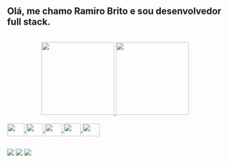 ## Olá, me chamo Ramiro Brito e sou desenvolvedor full stack.
<br/>
  <div display="flex" align="center">
    <a href="https://github.com/48jorgebrito">
    <img height="170em" src="https://github-readme-stats.vercel.app/api?username=48jorgebrito&show_icons=true&theme=dark&include_all_commits=true&count_private=true"/>
    <img height="170em" src="https://github-readme-stats.vercel.app/api/top-langs/?username=48jorgebrito&layout=compact&langs_count=7&theme=dark"/>
  </div>

  <div> <br/>
    <img align="center" height="30" width="40" src="https://cdn.jsdelivr.net/gh/devicons/devicon/icons/html5/html5-original.svg" />
    <img align="center" height="30" width="40" src="https://cdn.jsdelivr.net/gh/devicons/devicon/icons/css3/css3-original.svg" />
    <img align="center" height="30" width="40" src="https://cdn.jsdelivr.net/gh/devicons/devicon/icons/javascript/javascript-original.svg" />
    <img align="center" height="30" width="40" src="https://cdn.jsdelivr.net/gh/devicons/devicon/icons/react/react-original.svg" />
    <img align="center"  height="30" width="40" src=<svg viewBox="0 -183.5 512 512" xmlns="http://www.w3.org/2000/svg" preserveAspectRatio="xMinYMin meet" fill="#000000"><g id="SVGRepo_bgCarrier" stroke-width="0"></g><g id="SVGRepo_tracerCarrier" stroke-linecap="round" stroke-linejoin="round"></g><g id="SVGRepo_iconCarrier"> <g fill="#83CD29"> <path d="M471.05 51.611c-1.244 0-2.454.257-3.525.863l-33.888 19.57c-2.193 1.264-3.526 3.65-3.526 6.189v39.069c0 2.537 1.333 4.92 3.526 6.187l8.85 5.109c4.3 2.119 5.885 2.086 7.842 2.086 6.366 0 10.001-3.863 10.001-10.576V81.542c0-.545-.472-.935-1.007-.935h-4.245c-.544 0-1.007.39-1.007.935v38.566c0 2.975-3.1 5.968-8.13 3.453l-9.21-5.396c-.326-.177-.576-.49-.576-.863v-39.07c0-.37.247-.747.576-.935L470.547 57.8a.998.998 0 0 1 1.007 0l33.817 19.498c.322.194.576.553.576.936v39.069c0 .373-.188.755-.504.935l-33.889 19.498c-.29.173-.69.173-1.007 0l-8.706-5.18a.905.905 0 0 0-.863 0c-2.403 1.362-2.855 1.52-5.109 2.302-.555.194-1.398.495.288 1.44l11.368 6.69a6.995 6.995 0 0 0 3.526.936 6.949 6.949 0 0 0 3.525-.935l33.889-19.499c2.193-1.275 3.525-3.65 3.525-6.187v-39.07c0-2.538-1.332-4.92-3.525-6.187l-33.889-19.57c-1.062-.607-2.28-.864-3.525-.864z"></path> <path d="M480.116 79.528c-9.65 0-15.397 4.107-15.397 10.937 0 7.408 5.704 9.444 14.966 10.36 11.08 1.085 11.943 2.712 11.943 4.893 0 3.783-3.016 5.396-10.144 5.396-8.957 0-10.925-2.236-11.584-6.691-.078-.478-.447-.864-.936-.864h-4.389c-.54 0-1.007.466-1.007 1.008 0 5.703 3.102 12.447 17.916 12.447 10.723 0 16.908-4.209 16.908-11.584 0-7.31-4.996-9.273-15.398-10.648-10.51-1.391-11.512-2.072-11.512-4.533 0-2.032.85-4.75 8.634-4.75 6.954 0 9.524 1.5 10.577 6.189.092.44.48.791.935.791h4.39c.27 0 .532-.166.719-.36.184-.207.314-.44.288-.719-.68-8.074-6.064-11.872-16.909-11.872z"></path> </g> <path d="M271.821.383a2.181 2.181 0 0 0-1.08.287 2.18 2.18 0 0 0-1.079 1.871v55.042c0 .54-.251 1.024-.719 1.295a1.501 1.501 0 0 1-1.511 0l-8.994-5.18a4.31 4.31 0 0 0-4.317 0l-35.903 20.721c-1.342.775-2.158 2.264-2.158 3.814v41.443c0 1.548.817 2.966 2.158 3.741l35.903 20.722a4.3 4.3 0 0 0 4.317 0l35.903-20.722a4.308 4.308 0 0 0 2.159-3.741V16.356a4.386 4.386 0 0 0-2.23-3.814L272.9.598c-.335-.187-.707-.22-1.079-.215zM40.861 52.115c-.684.027-1.328.147-1.942.503L3.015 73.34a4.3 4.3 0 0 0-2.158 3.741L.929 132.7c0 .773.399 1.492 1.079 1.87a2.096 2.096 0 0 0 2.159 0l21.297-12.231c1.349-.802 2.23-2.196 2.23-3.742V92.623c0-1.55.815-2.972 2.159-3.742l9.065-5.252a4.251 4.251 0 0 1 2.159-.576c.74 0 1.5.185 2.158.576l9.066 5.252a4.296 4.296 0 0 1 2.159 3.742v25.973c0 1.546.89 2.95 2.23 3.742l21.297 12.232a2.096 2.096 0 0 0 2.159 0 2.164 2.164 0 0 0 1.08-1.871l.07-55.618a4.28 4.28 0 0 0-2.158-3.741L43.235 52.618c-.607-.356-1.253-.475-1.942-.503h-.432zm322.624.503c-.75 0-1.485.19-2.158.576l-35.903 20.722a4.306 4.306 0 0 0-2.159 3.741V119.1c0 1.559.878 2.971 2.23 3.742l35.616 20.29c1.315.75 2.921.807 4.245.07l21.585-12.015c.685-.38 1.148-1.09 1.151-1.87a2.126 2.126 0 0 0-1.079-1.871l-36.119-20.722c-.676-.386-1.151-1.167-1.151-1.943v-12.95c0-.775.48-1.485 1.151-1.871l11.224-6.476a2.155 2.155 0 0 1 2.159 0L375.5 89.96a2.152 2.152 0 0 1 1.08 1.87v10.217a2.15 2.15 0 0 0 1.079 1.87c.673.389 1.487.39 2.158 0L401.331 91.4a4.325 4.325 0 0 0 2.159-3.742v-10c0-1.545-.82-2.966-2.159-3.742l-35.687-20.722a4.279 4.279 0 0 0-2.159-.575zm-107.35 30.939c.188 0 .408.046.576.143l12.304 7.123c.334.193.576.55.576.935v14.246c0 .387-.24.743-.576.936l-12.304 7.123a1.088 1.088 0 0 1-1.079 0l-12.303-7.123c-.335-.194-.576-.549-.576-.936V91.758c0-.386.242-.74.576-.935l12.303-7.122a.948.948 0 0 1 .504-.143v-.001z" fill="#404137"></path> <path d="M148.714 52.402c-.748 0-1.488.19-2.158.576l-35.903 20.65c-1.343.773-2.159 2.265-2.159 3.813v41.443c0 1.55.817 2.966 2.159 3.742l35.903 20.721a4.297 4.297 0 0 0 4.317 0l35.903-20.721a4.308 4.308 0 0 0 2.158-3.742V77.441c0-1.55-.816-3.04-2.158-3.813l-35.903-20.65a4.297 4.297 0 0 0-2.159-.576zM363.413 89.385c-.143 0-.302 0-.431.072l-6.907 4.029a.84.84 0 0 0-.432.72v7.914c0 .298.172.571.432.72l6.907 3.957c.259.15.535.15.791 0l6.907-3.958a.846.846 0 0 0 .432-.719v-7.915a.846.846 0 0 0-.432-.719l-6.907-4.03c-.128-.075-.216-.07-.36-.07z" fill="#83CD29"></path> </g></svg>
  </div>

  ##
  
  <div> 
  <a href="https://www.instagram.com/ramirobritto" target="_blank"><img src="https://img.shields.io/badge/-Instagram-%23E4405F?style=for-the-badge&logo=instagram&logoColor=white" target="_blank"></a>
  <a href = "mailto:jorgeramirobrito19@gmail.com"><img src="https://img.shields.io/badge/-Gmail-%23333?style=for-the-badge&logo=gmail&logoColor=white" target="_blank"></a>
  <a href="https://www.linkedin.com/in/ramiro-brito-49609121b/" target="_blank"><img src="https://img.shields.io/badge/-LinkedIn-%230077B5?style=for-the-badge&logo=linkedin&logoColor=white" target="_blank"></a> 
</div>
